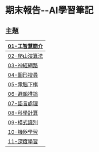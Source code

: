 # 期末報告--AI學習筆記
## 主題
|[01-工智慧簡介](https://github.com/s9953333/ai108b/tree/master/%E6%9C%9F%E6%9C%AB%E5%A0%B1%E5%91%8A/01-%E5%B7%A5%E6%99%BA%E6%85%A7%E7%B0%A1%E4%BB%8B)|
|-|
|[02-爬山演算法](https://github.com/s9953333/ai108b/tree/master/%E6%9C%9F%E6%9C%AB%E5%A0%B1%E5%91%8A/02-%E7%88%AC%E5%B1%B1%E6%BC%94%E7%AE%97%E6%B3%95)|
|[03-神經網路]()|
|[04-圖形搜尋]()|
|[05-電腦下棋]()|
|[06-邏輯推論]()|
|[07-語言處理]()|
|[08-科學計算]()|
|[09-模式識別]()|
|[10-機器學習]()|
|[11-深度學習]()|


